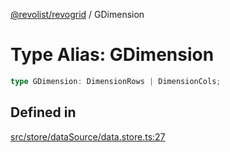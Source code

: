 [@revolist/revogrid](README.md) / GDimension

# Type Alias: GDimension

```ts
type GDimension: DimensionRows | DimensionCols;
```

## Defined in

[src/store/dataSource/data.store.ts:27](https://github.com/revolist/revogrid/blob/25ca3c23eae2ed21be1e6ef1fe2d086a3aef0cb1/src/store/dataSource/data.store.ts#L27)
